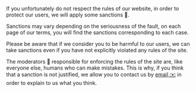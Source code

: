 If you unfortunately do not respect the rules of our website, in order to protect our users, we will apply some sanctions 🚨.

Sanctions may vary depending on the seriousness of the fault, on each page of our terms, you will find the sanctions corresponding to each case.

Please be aware that if we consider you to be harmful to our users, we can take sanctions even if you have not explicitly violated any rules of the site. 

The moderators 👮 responsible for enforcing the rules of the site are, like everyone else, humans who can make mistakes. This is why, if you think that a sanction is not justified, we allow you to contact us by [email ✉️](mailto:support@skwal.net) in order to explain to us what you think.

